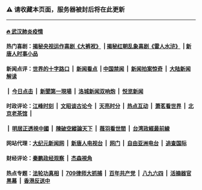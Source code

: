 ### ⚠️ 请收藏本页面，服务器被封后将在此更新

---

#### [🔥 武汉肺炎疫情](http://157.245.166.143:10000/videos/corona/)

#### 热门喜剧：[揭秘央视运作喜剧《大裤衩》](http://157.245.166.143:10000/videos/res/big-shorts/) &nbsp;|&nbsp;[揭秘红朝乱象喜剧《雷人水浒》](http://157.245.166.143:10000/videos/res/OutlawsOfMarsh/) &nbsp;|&nbsp;[新唐人时事小品](http://157.245.166.143:10000/videos/res/comedy/)

#### 新闻点评：[世界的十字路口](http://157.245.166.143/tanghao/) &nbsp;|&nbsp; [新闻看点](http://157.245.166.143/news-insight/) &nbsp;|&nbsp;[中国禁闻](http://157.245.166.143/ntdtv-news/) &nbsp;|&nbsp; [新闻拍案惊奇](http://157.245.166.143/dayu/) &nbsp;|&nbsp; [大陆新闻解读](http://157.245.166.143/ntdtv-comedy/)
####   &nbsp;|&nbsp;  [今日点击](http://157.245.166.143/news-click/)  &nbsp;|&nbsp; [新聞第一現場](http://157.245.166.143/primary-scene/) &nbsp;|&nbsp; [洛城新闻双响炮](http://157.245.166.143/la-news/) &nbsp;|&nbsp; [悦览新闻](http://157.245.166.143/dingyue/)

#### 时政评论：[江峰时刻](http://157.245.166.143/today-in-history/) &nbsp;|&nbsp; [文昭谈古论今](http://157.245.166.143/wenzhao/) &nbsp;|&nbsp; [天亮时分](http://157.245.166.143/tianliang/) &nbsp;|&nbsp; [热点互动](http://157.245.166.143/ntdtv-rdhd/) &nbsp;|&nbsp; [萧茗看世界](http://157.245.166.143/simonegao/) &nbsp;|&nbsp; [北京老茶馆](http://157.245.166.143/teahouse/)  &nbsp;|&nbsp;  
####   &nbsp;|&nbsp;  [明居正透視中國](http://157.245.166.143/decoding-china/)  &nbsp;|&nbsp; [陳破空縱論天下](http://157.245.166.143/pokong/)  &nbsp;|&nbsp; [薇羽看世間](http://157.245.166.143/weiyu/)  &nbsp;|&nbsp; [台湾政經最前線](http://157.245.166.143/taiwan/)   

#### 网站代理：[大纪元新闻网](http://157.245.166.143:10080/gb/) &nbsp;|&nbsp; [新唐人电视台](http://157.245.166.143:8808/gb/) &nbsp;|&nbsp; [网门](http://157.245.166.143:11000/) &nbsp;|&nbsp; [自由亚洲电台](http://157.245.166.143:9800/mandarin/) &nbsp;|&nbsp; [追查国际](http://157.245.166.143:10010/)

#### 财经评论：[秦鹏政经观察](http://157.245.166.143/qinpeng/) &nbsp;|&nbsp; [杰森視角 ](http://157.245.166.143/jason/)

#### 热点专题：[法轮功真相](http://157.245.166.143:10000/videos/truth.html) &nbsp;|&nbsp; [709律师大抓捕](http://157.245.166.143:10000/videos/709/) &nbsp;|&nbsp; [百年共产党](http://157.245.166.143:10000/videos/ccp.html) &nbsp;|&nbsp; [八九六四](http://157.245.166.143:10000/videos/88/)  &nbsp;|&nbsp; [活摘器官黑幕](http://157.245.166.143:10000/videos/res/Organs/)  &nbsp;|&nbsp; [香港反送中](http://157.245.166.143:10000/videos/res/hk/) 

<img src='http://gfw-breaker.win/link5.md' width='0px' height='0px'/>
